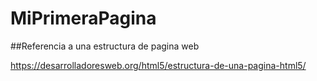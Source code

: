 # MiPrimeraPagina

##Referencia a una estructura de pagina web

https://desarrolladoresweb.org/html5/estructura-de-una-pagina-html5/